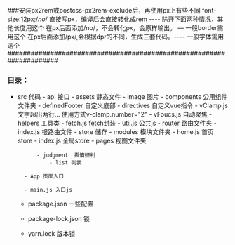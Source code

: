 ###安装px2rem或postcss-px2rem-exclude后，再使用px上有些不同 font-size:12px;/*no*/
  直接写px，编译后会直接转化成rem ---- 除开下面两种情况，其他长度用这个
  在px后面添加/no/，不会转化px，会原样输出。 — 一般border需用这个
  在px后面添加/px/,会根据dpr的不同，生成三套代码。---- 一般字体需用这个
#####################################################################
### 目录：
- src 代码
    	- api 接口
        - assets 静态文件
            - image 图片
        - components 公用组件文件夹
        	- definedFooter 自定义底部
        - directives  自定义vue指令
        	- vClamp.js 文字超出两行...  使用方式v-clamp.number="2"
        	- vFoucs.js 自动聚焦
        - helpers  工具类
        	- fetch.js fetch封装
        	- util.js 公共js
        - router 路由文件夹
        	- index.js 根路由文件
        - store 储存
        	- modules 模块文件夹
        		- home.js 首页 store
        	- index.js 全局store
		- pages 视图文件夹

			- judgment  舆情研判
			    - list 列表

		- App 页面入口

		- main.js 入口js

    - package.json 一些配置

    - package-lock.json 锁

    - yarn.lock 版本锁